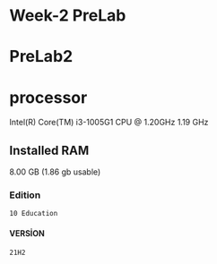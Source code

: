 # Week-2 PreLab
# PreLab2
# processor 
Intel(R) Core(TM) i3-1005G1 CPU @ 1.20GHz   1.19 GHz
## Installed RAM

8.00 GB (1.86 gb usable)
 ### Edition 
 ```
10 Education
```
#### VERSİON
```
21H2
```
